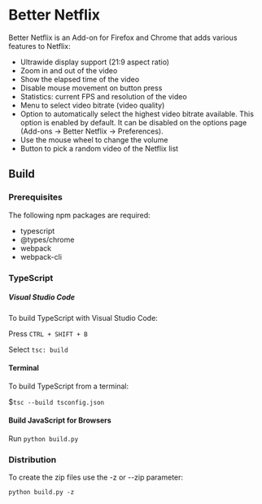 # Better Netflix

Better Netflix is an Add-on for Firefox and Chrome that adds various features to Netflix:
*   Ultrawide display support (21:9 aspect ratio)
*   Zoom in and out of the video
*   Show the elapsed time of the video
*   Disable mouse movement on button press
*   Statistics: current FPS and resolution of the video
*   Menu to select video bitrate (video quality)
*   Option to automatically select the highest video bitrate available. This option is enabled by default. It can be disabled on the options page (Add-ons → Better Netflix → Preferences).
*   Use the mouse wheel to change the volume
*   Button to pick a random video of the Netflix list

## Build

### Prerequisites
The following npm packages are required:
*   typescript
*   @types/chrome
*   webpack
*   webpack-cli

### TypeScript

##### Visual Studio Code
To build TypeScript with Visual Studio Code:

Press `CTRL + SHIFT + B`

Select `tsc: build`

#### Terminal
To build TypeScript from a terminal:

$`tsc --build tsconfig.json`


#### Build JavaScript for Browsers
Run `python build.py`

### Distribution
To create the zip files use the -z or --zip parameter:

`python build.py -z`
